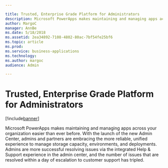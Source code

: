 ```yaml
---

title: Trusted, Enterprise Grade Platform for Administrators
description: Microsoft PowerApps makes maintaining and managing apps across your organization easier than ever before.
author: MargoC
manager: AnnBe
ms.date: 5/18/2018
ms.assetid: 2ea34892-7108-4802-80ac-7bf54fe25bf6
ms.topic: article
ms.prod: 
ms.service: business-applications
ms.technology: 
ms.author: margoc
audience: Admin

---
```

#  Trusted, Enterprise Grade Platform for Administrators


[!include[banner](../../../includes/banner.md)]

Microsoft PowerApps makes maintaining and managing apps across your organization
easier than ever before. With the launch of the new Admin Center, admins and
partners are embracing the more reliable, unified experience to manage storage
capacity, environments, and deployments. Admins are more successful resolving
issues via the integrated Help & Support experience in the admin center, and the
number of issues that are resolved within a day of escalation to customer
support has tripled.
